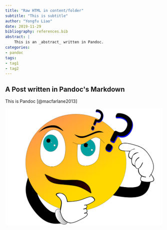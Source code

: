 ```yaml
---
title: "Raw HTML in content/folder"
subtitle: "This is subtitle"
author: "Yongfu Liao"
date: 2019-11-29
bibliography: references.bib
abstract: |
    This is an _abstract_ written in Pandoc.
categories:
- pandoc
tags:
- tag1
- tag2
---
```


## A Post written in Pandoc's Markdown

This is Pandoc [@macfarlane2013]

![An image](figures/think.png)
